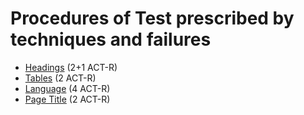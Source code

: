 # Procedures of Test prescribed by techniques and failures

- [Headings](headings.md) (2+1 ACT-R)
- [Tables](tables.md) (2 ACT-R)
- [Language](language.md) (4 ACT-R)
- [Page Title](page-title.md) (2 ACT-R)
